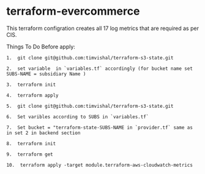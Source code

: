 # terraform-evercommerce

This terraform configration creates all 17 log metrics that are required as per CIS.

Things To Do Before apply: 
```
1.  git clone git@github.com:timvishal/terraform-s3-state.git

2.  set variable  in `variables.tf` accordingly (for bucket name set SUBS-NAME = subsidiary Name )

3.  terraform init 

4.  terraform apply 

5.  git clone git@github.com:timvishal/terraform-s3-state.git

6.  Set varibles according to SUBS in `variables.tf`

7.  Set bucket = "terraform-state-SUBS-NAME in `provider.tf` same as in set 2 in backend section

8.  terraform init

9.  terraform get

10.  terraform apply -target module.terraform-aws-cloudwatch-metrics

```

